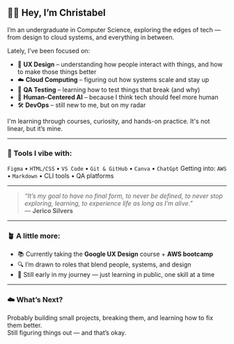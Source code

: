 ## 👋🏽 Hey, I’m Christabel

I’m an undergraduate in Computer Science, exploring the edges of tech — from design to cloud systems, and everything in between.

Lately, I’ve been focused on:
- 🎨 **UX Design** – understanding how people interact with things, and how to make those things better
- ☁️ **Cloud Computing** – figuring out how systems scale and stay up
- 🧪 **QA Testing** – learning how to test things that break (and why)
- 🤖 **Human-Centered AI** – because I think tech should feel more human
- 🛠️ **DevOps** – still new to me, but on my radar

I'm learning through courses, curiosity, and hands-on practice. It's not linear, but it’s mine.

---

### 🧰 Tools I vibe with:
`Figma` • `HTML/CSS` • `VS Code` • `Git & GitHub` • `Canva` • `ChatGpt` 
Getting into: `AWS` • `Markdown` • CLI tools • QA platforms

---

> _“It’s my goal to have no final form, to never be defined, to never stop exploring, learning, to experience life as long as I’m alive.”_  
> — **Jerico Silvers**

---

### 🪴 A little more:
- 📚 Currently taking the **Google UX Design** course + **AWS bootcamp**
- 🔍 I’m drawn to roles that blend people, systems, and design
- 🧠 Still early in my journey — just learning in public, one skill at a time

---

### ☁️ What’s Next?
Probably building small projects, breaking them, and learning how to fix them better.  
Still figuring things out — and that’s okay.
